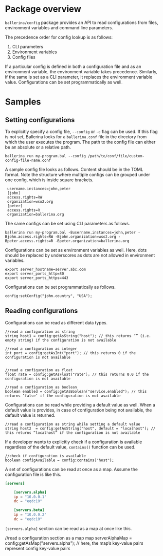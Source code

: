 # Package overview

`ballerina/config` package provides an API to read configurations from files, environment variables and command line parameters. 

The precedence order for config lookup is as follows: 
1. CLI parameters 
2. Environment variables 
3. Config files 

If a particular config is defined in both a configuration file and as an environment variable, the environment variable takes precedence. Similarly, if the same is set as a CLI parameter, it replaces the environment variable value. Configurations can be set programmatically as well. 


# Samples

## Setting configurations

To explicitly specify a config file, `--config` or `-c` flag can be used. If this flag is not set, Ballerina looks for a `ballerina.conf` file in the directory from which the user executes the program. The path to the config file can either be an absolute or a relative path.

```
ballerina run my-program.bal --config /path/to/conf/file/custom-config-file-name.conf
```

A sample config file looks as follows. Content should be in the TOML format. Note the structure where multiple configs can be grouped under one config, which is inside square brackets. 

```
 username.instances=john,peter
 [john]
 access.rights=RW
 organization=wso2.org
 [peter]
 access.rights=R
 organization=ballerina.org
```

 The same configs can be set using CLI parameters as follows.

```
ballerina run my-program.bal -Busername.instances=john,peter -Bjohn.access.rights=RW -Bjohn.organization=wso2.org -Bpeter.access.rights=R -Bpeter.organization=ballerina.org
```

Configurations can be set as environment variables as well. Here, dots should be replaced by underscores as dots are not allowed in environment variables.

```
export server_hostname=server.abc.com
export server_ports_http=80
export server_ports_https=443
```

Configurations can be set programmatically as follows.

```ballerina
config:setConfig("john.country", "USA");
```
 
## Reading configurations

Configurations can be read as different data types.

```ballerina
//read a configuration as string
string host1 = config:getAsString("host"); // this returns “” (i.e. empty string) if the configuration is not available

//read a configuration as integer
int port = config:getAsInt("port"); // this returns 0 if the configuration is not available


//read a configuration as float
float rate = config:getAsFloat("rate"); // this returns 0.0 if the configuration is not available

//read a configuration as boolean
boolean enabled = config:getAsBoolean("service.enabled"); // this returns ‘false’ if the configuration is not available
```
Configurations can be read while providing a default value as well. When a default value is provides, in case of configuration being not available, the default value is returned. 

```ballerina
//read a configuration as string while setting a default value
string host2  = config:getAsString("host", default = "localhost"); // this returns “localhost” if the configuration is not available
```

If a developer wants to explicitly check if a configuration is available regardless of the default value, `contains()` function can be used.

```ballerina
//check if configuration is available
boolean configAvailable = config:contains("host"); 
```

A set of configurations can be read at once as a map. Assume the configuration file is like this.

```toml
[servers]

    [servers.alpha]
    ip = "10.0.0.1"
    dc = "eqdc10"

    [servers.beta]
    ip = "10.0.0.2"
    dc = "eqdc10"
```
`[servers.alpha]` section can be read as a map at once like this. 

//read a configuration section as a map
map serverAlphaMap  = config:getAsMap("servers.alpha"); // here, the map’s key-value pairs represent config key-value pairs
```
